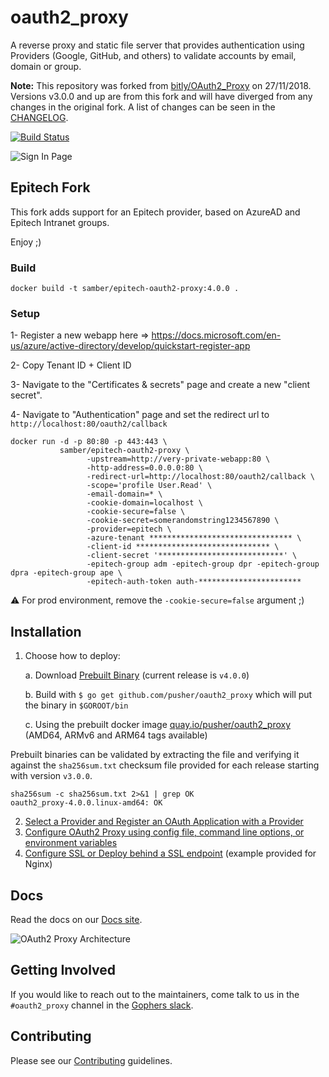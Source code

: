 # oauth2_proxy

A reverse proxy and static file server that provides authentication using Providers (Google, GitHub, and others)
to validate accounts by email, domain or group.

**Note:** This repository was forked from [bitly/OAuth2_Proxy](https://github.com/bitly/oauth2_proxy) on 27/11/2018.
Versions v3.0.0 and up are from this fork and will have diverged from any changes in the original fork.
A list of changes can be seen in the [CHANGELOG](CHANGELOG.md).

[![Build Status](https://secure.travis-ci.org/pusher/oauth2_proxy.svg?branch=master)](http://travis-ci.org/pusher/oauth2_proxy)

![Sign In Page](https://cloud.githubusercontent.com/assets/45028/4970624/7feb7dd8-6886-11e4-93e0-c9904af44ea8.png)

## Epitech Fork

This fork adds support for an Epitech provider, based on AzureAD and Epitech Intranet groups.

Enjoy ;)

### Build

```
docker build -t samber/epitech-oauth2-proxy:4.0.0 .
```

### Setup

1- Register a new webapp here => https://docs.microsoft.com/en-us/azure/active-directory/develop/quickstart-register-app

2- Copy Tenant ID + Client ID

3- Navigate to the "Certificates & secrets" page and create a new "client secret".

4- Navigate to "Authentication" page and set the redirect url to `http://localhost:80/oauth2/callback`

```
docker run -d -p 80:80 -p 443:443 \
           samber/epitech-oauth2-proxy \
                 -upstream=http://very-private-webapp:80 \
                 -http-address=0.0.0.0:80 \
                 -redirect-url=http://localhost:80/oauth2/callback \
                 -scope='profile User.Read' \
                 -email-domain=* \
                 -cookie-domain=localhost \
                 -cookie-secure=false \
                 -cookie-secret=somerandomstring1234567890 \
                 -provider=epitech \
                 -azure-tenant ******************************** \
                 -client-id ****************************** \
                 -client-secret '****************************' \
                 -epitech-group adm -epitech-group dpr -epitech-group dpra -epitech-group ape \
                 -epitech-auth-token auth-***********************
```

⚠️  For prod environment, remove the `-cookie-secure=false` argument ;)

## Installation

1.  Choose how to deploy:

    a. Download [Prebuilt Binary](https://github.com/pusher/oauth2_proxy/releases) (current release is `v4.0.0`)

    b. Build with `$ go get github.com/pusher/oauth2_proxy` which will put the binary in `$GOROOT/bin`

    c. Using the prebuilt docker image [quay.io/pusher/oauth2_proxy](https://quay.io/pusher/oauth2_proxy) (AMD64, ARMv6 and ARM64 tags available)

Prebuilt binaries can be validated by extracting the file and verifying it against the `sha256sum.txt` checksum file provided for each release starting with version `v3.0.0`.

```
sha256sum -c sha256sum.txt 2>&1 | grep OK
oauth2_proxy-4.0.0.linux-amd64: OK
```

2.  [Select a Provider and Register an OAuth Application with a Provider](https://pusher.github.io/oauth2_proxy/auth-configuration)
3.  [Configure OAuth2 Proxy using config file, command line options, or environment variables](https://pusher.github.io/oauth2_proxy/configuration)
4.  [Configure SSL or Deploy behind a SSL endpoint](https://pusher.github.io/oauth2_proxy/tls-configuration) (example provided for Nginx)

## Docs

Read the docs on our [Docs site](https://pusher.github.io/oauth2_proxy).

![OAuth2 Proxy Architecture](https://cloud.githubusercontent.com/assets/45028/8027702/bd040b7a-0d6a-11e5-85b9-f8d953d04f39.png)

## Getting Involved

If you would like to reach out to the maintainers, come talk to us in the `#oauth2_proxy` channel in the [Gophers slack](http://gophers.slack.com/).

## Contributing

Please see our [Contributing](CONTRIBUTING.md) guidelines.
